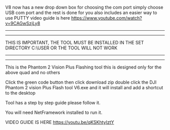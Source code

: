 V8 now has a new drop down box for choosing the com port
simply choose USB com port and the rest is done for you
also includes an easier way to use PUTTY
video guide is here https://www.youtube.com/watch?v=9CAGwSzjLy8
*************************************************************
************************************************************
THIS IS IMPORTANT, THE TOOL MUST BE INSTALLED IN THE SET
DIRECTORY C:\USER OR THE TOOL WILL NOT WORK
************************************************************
************************************************************

This is the Phantom 2 Vision Plus Flashing tool
this is designed only for the above quad and no others

Click the green code button then click download zip
double click the DJI Phantom 2 vision Plus Flash tool V6.exe
and it will install and add a shortcut to the desktop

Tool has a step by step guide please follow it.

You will need NetFramework installed to run it.

VIDEO GUIDE IS HERE https://youtu.be/qKSKhtyIztY


